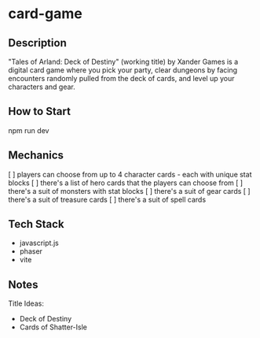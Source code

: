 # card-game

## Description
"Tales of Arland: Deck of Destiny" (working title) by Xander Games is a digital card game where you pick your party, clear dungeons by facing encounters randomly pulled from the deck of cards, and level up your characters and gear.

## How to Start
npm run dev

## Mechanics
[ ] players can choose from up to 4 character cards - each with unique stat blocks
[ ] there's a list of hero cards that the players can choose from
[ ] there's a suit of monsters with stat blocks
[ ] there's a suit of gear cards
[ ] there's a suit of treasure cards
[ ] there's a suit of spell cards

## Tech Stack
- javascript.js
- phaser
- vite

## Notes
Title Ideas:
- Deck of Destiny
- Cards of Shatter-Isle